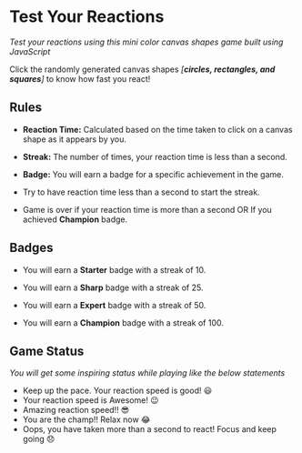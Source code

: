 # Test Your Reactions
*Test your reactions using this mini color canvas shapes game built using JavaScript*

Click the randomly generated canvas shapes *[**circles, rectangles, and squares**]* to know how fast you react!

## Rules
- **Reaction Time:** Calculated based on the time taken to click on a canvas shape as it appears by you.

- **Streak:** The number of times, your reaction time is less than a second.

- **Badge:** You will earn a badge for a specific achievement in the game.

- Try to have reaction time less than a second to start the streak.

- Game is over if your reaction time is more than a second OR If you achieved **Champion** badge.

## Badges
- You will earn a **Starter** badge with a streak of 10.

- You will earn a **Sharp** badge with a streak of 25.

- You will earn a **Expert** badge with a streak of 50.

- You will earn a **Champion** badge with a streak of 100.



## Game Status
*You will get some inspiring status while playing like the below statements*
- Keep up the pace. Your reaction speed is good! 😃
- Your reaction speed is Awesome! 😉
- Amazing reaction speed!! 😎
- You are the champ!! Relax now 😂
- Oops, you have taken more than a second to react! Focus and keep going 😞


